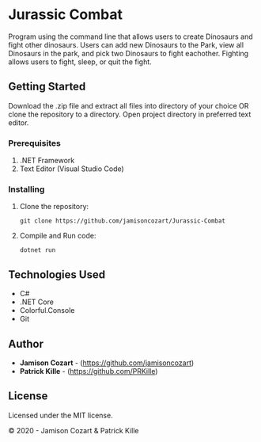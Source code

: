 # Jurassic Combat

Program using the command line that allows users to create Dinosaurs and fight other dinosaurs. Users can add new Dinosaurs to the Park, view all Dinosaurs in the park, and pick two Dinosaurs to fight eachother. Fighting allows users to fight, sleep, or quit the fight.

## Getting Started

Download the .zip file and extract all files into directory of your choice OR clone the repository to a directory. Open project directory in preferred text editor.

### Prerequisites

1. .NET Framework 
2. Text Editor (Visual Studio Code)

### Installing

1. Clone the repository:
    ```
    git clone https://github.com/jamisoncozart/Jurassic-Combat
    ```
2. Compile and Run code:
    ```
    dotnet run
    ```

## Technologies Used

* C#
* .NET Core
* Colorful.Console
* Git

## Author

* **Jamison Cozart** - (https://github.com/jamisoncozart)
* **Patrick Kille** - (https://github.com/PRKille)

## License

Licensed under the MIT license.

&copy; 2020 - Jamison Cozart & Patrick Kille